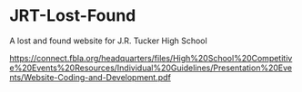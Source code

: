 # JRT-Lost-Found
A lost and found website for J.R. Tucker High School

https://connect.fbla.org/headquarters/files/High%20School%20Competitive%20Events%20Resources/Individual%20Guidelines/Presentation%20Events/Website-Coding-and-Development.pdf
